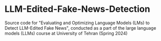 # LLM-Edited-Fake-News-Detection
Source code for "Evaluating and Optimizing Language Models (LMs) to Detect LLM-Edited Fake News", conducted as a part of the large language models (LLMs) course at University of Tehran (Spring 2024)
